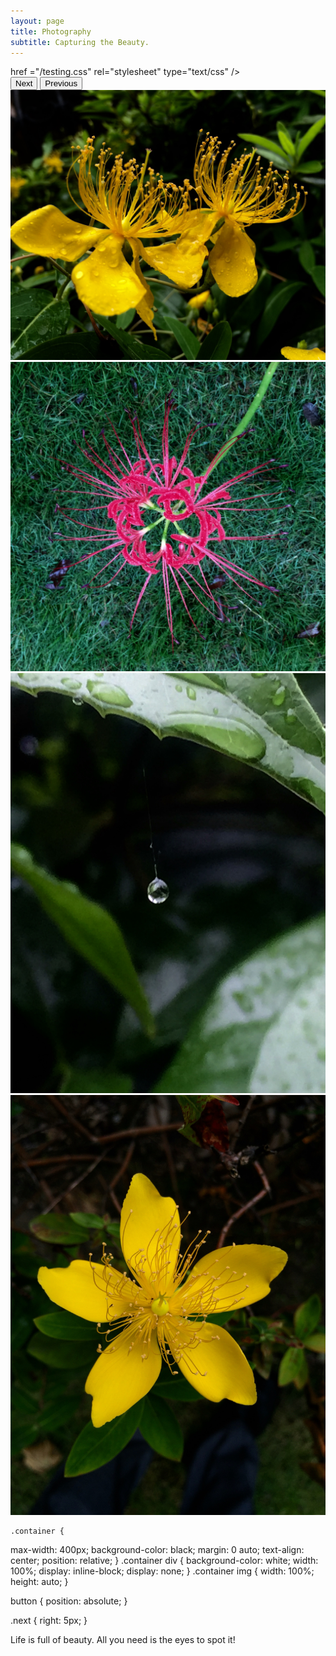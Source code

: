 ```yaml
---
layout: page
title: Photography
subtitle: Capturing the Beauty.
---
```

<html>
<link> href ="/testing.css" rel="stylesheet" type="text/css" />

<section class="demo">
  <button class="next">Next</button>
  <button class="prev">Previous</button>
  <div class="container">
    <div style="display: inline-block;">
      <img src="/img/PhotoGallery/金丝桃.jpeg"/>
    </div>
    <div>
     <img src="/img/PhotoGallery/WechatIMG38.jpeg"/>
    </div>
    <div>
      <img src="/img/PhotoGallery/蜘蛛絲上的露珠.jpeg"/>
    </div>
    <div>
      <img src="/img/PhotoGallery/WechatIMG39.jpeg"/>
    </div>
    
    .container {
  max-width: 400px;
  background-color: black;
  margin: 0 auto;
  text-align: center;
  position: relative;
}
.container div {
  background-color: white;
  width: 100%;
  display: inline-block;
  display: none;
}
.container img {
  width: 100%;
  height: auto;
}

button {
  position: absolute;
}

.next {
  right: 5px;
}
  </div>
</section>

<div class="explanation">
  Life is full of beauty. All you need is the eyes to spot it!
</div>

</html>

